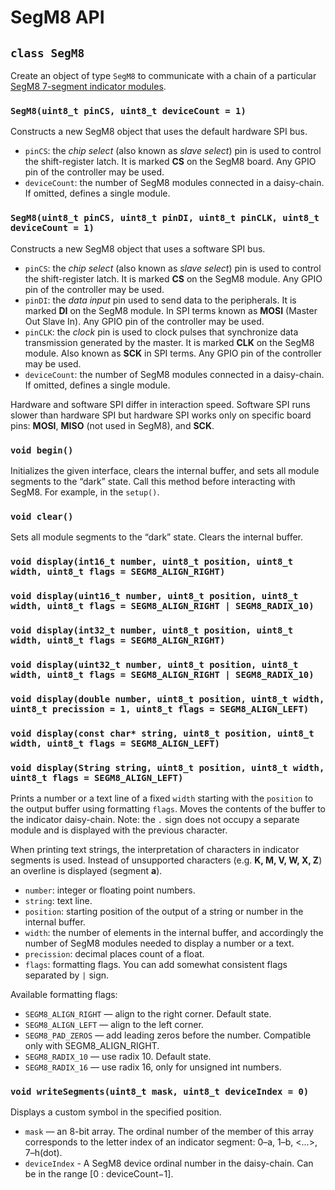 # SegM8 API

## `class SegM8`

Create an object of type `SegM8` to communicate with a chain of a particular [SegM8 7-segment indicator modules](https://my.amperka.com/modules/SegM8).

### `SegM8(uint8_t pinCS, uint8_t deviceCount = 1)`

Constructs a new SegM8 object that uses the default hardware SPI bus.

- `pinCS`: the *chip select* (also known as *slave select*) pin is used to control the shift-register latch. It is marked **CS** on the SegM8 board. Any GPIO pin of the controller may be used.
- `deviceCount`: the number of SegM8 modules connected in a daisy-chain. If omitted, defines a single module.

### `SegM8(uint8_t pinCS, uint8_t pinDI, uint8_t pinCLK, uint8_t deviceCount = 1)`

Constructs a new SegM8 object that uses a software SPI bus.

- `pinCS`: the *chip select* (also known as *slave select*) pin is used to control the shift-register latch. It is marked **CS** on the SegM8 module. Any GPIO pin of the controller may be used.
- `pinDI`: the *data input* pin used to send data to the peripherals. It is marked **DI** on the SegM8 module. In SPI terms known as **MOSI** (Master Out Slave In). Any GPIO pin of the controller may be used.
- `pinCLK`: the *clock* pin is used to clock pulses that synchronize data transmission generated by the master. It is marked **CLK** on the SegM8 module. Also known as **SCK** in SPI terms. Any GPIO pin of the controller may be used.
- `deviceCount`: the number of SegM8 modules connected in a daisy-chain. If omitted, defines a single module.

Hardware and software SPI differ in interaction speed. Software SPI runs slower than hardware SPI but hardware SPI works only on specific board pins: **MOSI**, **MISO** (not used in SegM8), and **SCK**.

### `void begin()`

Initializes the given interface, clears the internal buffer, and sets all module segments to the “dark” state.
Call this method before interacting with SegM8. For example, in the `setup()`.

### `void clear()`

Sets all module segments to the “dark” state. Clears the internal buffer.

### `void display(int16_t number, uint8_t position, uint8_t width, uint8_t flags = SEGM8_ALIGN_RIGHT)`

### `void display(uint16_t number, uint8_t position, uint8_t width, uint8_t flags = SEGM8_ALIGN_RIGHT | SEGM8_RADIX_10)`

### `void display(int32_t number, uint8_t position, uint8_t width, uint8_t flags = SEGM8_ALIGN_RIGHT)`

### `void display(uint32_t number, uint8_t position, uint8_t width, uint8_t flags = SEGM8_ALIGN_RIGHT | SEGM8_RADIX_10)`

### `void display(double number, uint8_t position, uint8_t width, uint8_t precission = 1, uint8_t flags = SEGM8_ALIGN_LEFT)`

### `void display(const char* string, uint8_t position, uint8_t width, uint8_t flags = SEGM8_ALIGN_LEFT)`

### `void display(String string, uint8_t position, uint8_t width, uint8_t flags = SEGM8_ALIGN_LEFT)`

Prints a number or a text line of a fixed `width` starting with the `position` to the output buffer using formatting `flags`. Moves the contents of the buffer to the indicator daisy-chain. Note: the `.` sign does not occupy a separate module and is displayed with the previous character.

When printing text strings, the interpretation of characters in indicator segments is used. Instead of unsupported characters (e.g. **K, M, V, W, X, Z**) an overline is displayed (segment **a**).

- `number`: integer or floating point numbers.
- `string`: text line.
- `position`: starting position of the output of a string or number in the internal buffer.
- `width`: the number of elements in the internal buffer, and accordingly the number of SegM8 modules needed to display a number or a text.
- `precission`: decimal places count of a float.
- `flags`: formatting flags. You can add somewhat consistent flags separated by `|` sign.

Available formatting flags:

- `SEGM8_ALIGN_RIGHT` — align to the right corner. Default state.
- `SEGM8_ALIGN_LEFT` — align to the left corner.
- `SEGM8_PAD_ZEROS` — add leading zeros before the number. Compatible only with SEGM8_ALIGN_RIGHT.
- `SEGM8_RADIX_10` — use radix 10. Default state.
- `SEGM8_RADIX_16` — use radix 16, only for unsigned int numbers.

### `void writeSegments(uint8_t mask, uint8_t deviceIndex = 0)`

Displays a custom symbol in the specified position.

- `mask` — an 8-bit array. The ordinal number of the member of this array corresponds to the letter index of an indicator segment: 0–a, 1–b, <...>, 7–h(dot).
- `deviceIndex` - A SegM8 device ordinal number in the daisy-chain. Can be in the range [0 : deviceCount−1].
